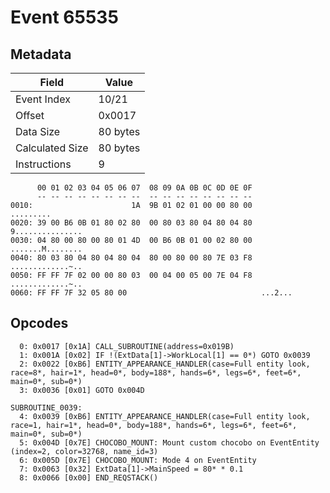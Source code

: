 # Event 65535

## Metadata

| Field           | Value    |
|-----------------|----------|
| Event Index     | 10/21    |
| Offset          | 0x0017   |
| Data Size       | 80 bytes |
| Calculated Size | 80 bytes |
| Instructions    | 9        |

```
      00 01 02 03 04 05 06 07  08 09 0A 0B 0C 0D 0E 0F
      -- -- -- -- -- -- -- --  -- -- -- -- -- -- -- --
0010:                      1A  9B 01 02 01 00 00 80 00         .........
0020: 39 00 B6 0B 01 80 02 80  00 80 03 80 04 80 04 80  9...............
0030: 04 80 00 80 00 80 01 4D  00 B6 0B 01 00 02 80 00  .......M........
0040: 80 03 80 04 80 04 80 04  80 00 80 00 80 7E 03 F8  .............~..
0050: FF FF 7F 02 00 00 80 03  00 04 00 05 00 7E 04 F8  .............~..
0060: FF FF 7F 32 05 80 00                              ...2...         
```

## Opcodes

```
  0: 0x0017 [0x1A] CALL_SUBROUTINE(address=0x019B)
  1: 0x001A [0x02] IF !(ExtData[1]->WorkLocal[1] == 0*) GOTO 0x0039
  2: 0x0022 [0xB6] ENTITY_APPEARANCE_HANDLER(case=Full entity look, race=8*, hair=1*, head=0*, body=188*, hands=6*, legs=6*, feet=6*, main=0*, sub=0*)
  3: 0x0036 [0x01] GOTO 0x004D

SUBROUTINE_0039:
  4: 0x0039 [0xB6] ENTITY_APPEARANCE_HANDLER(case=Full entity look, race=1, hair=1*, head=0*, body=188*, hands=6*, legs=6*, feet=6*, main=0*, sub=0*)
  5: 0x004D [0x7E] CHOCOBO_MOUNT: Mount custom chocobo on EventEntity (index=2, color=32768, name_id=3)
  6: 0x005D [0x7E] CHOCOBO_MOUNT: Mode 4 on EventEntity
  7: 0x0063 [0x32] ExtData[1]->MainSpeed = 80* * 0.1
  8: 0x0066 [0x00] END_REQSTACK()
```
